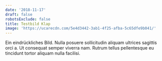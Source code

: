 ```yaml
---
date: '2018-11-17'
draft: false
robotsExclude: false
title: Testbild Klap
image: 'https://ucarecdn.com/5e4d3442-3ab1-4f25-afba-5c65dfe9b041/'
---
```

Ein eindrückliches Bild. Nulla posuere sollicitudin aliquam ultrices sagittis orci a. Ut consequat semper viverra nam. Rutrum tellus pellentesque eu tincidunt tortor aliquam nulla facilisi.